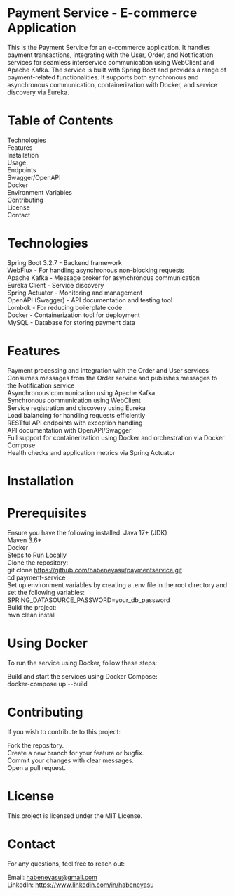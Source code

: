 # Payment Service - E-commerce Application
This is the Payment Service for an e-commerce application. It handles payment transactions, integrating with the User, Order,
and Notification services for seamless interservice communication using WebClient and Apache Kafka. The service is built with Spring Boot and provides a range of payment-related functionalities. It supports both synchronous and asynchronous communication, containerization with Docker, and service discovery via Eureka.

# Table of Contents
Technologies <br>
Features <br>
Installation <br>
Usage <br>
Endpoints <br>
Swagger/OpenAPI <br>
Docker <br>
Environment Variables <br>
Contributing <br>
License <br>
Contact
# Technologies
Spring Boot 3.2.7 - Backend framework <br>
WebFlux - For handling asynchronous non-blocking requests <br>
Apache Kafka - Message broker for asynchronous communication <br>
Eureka Client - Service discovery <br>
Spring Actuator - Monitoring and management <br>
OpenAPI (Swagger) - API documentation and testing tool <br>
Lombok - For reducing boilerplate code <br>
Docker - Containerization tool for deployment <br>
MySQL - Database for storing payment data
# Features
Payment processing and integration with the Order and User services <br>
Consumes messages from the Order service and publishes messages to the Notification service <br>
Asynchronous communication using Apache Kafka <br>
Synchronous communication using WebClient <br>
Service registration and discovery using Eureka <br>
Load balancing for handling requests efficiently <br>
RESTful API endpoints with exception handling <br>
API documentation with OpenAPI/Swagger <br>
Full support for containerization using Docker and orchestration via Docker Compose <br>
Health checks and application metrics via Spring Actuator <br>
# Installation
# Prerequisites
Ensure you have the following installed:
Java 17+ (JDK) <br>
Maven 3.6+ <br>
Docker <br>
Steps to Run Locally <br>
Clone the repository: <br>
git clone https://github.com/habeneyasu/paymentservice.git <br>
cd payment-service <br>
Set up environment variables by creating a .env file in the root directory and set the following variables:<br>
SPRING_DATASOURCE_PASSWORD=your_db_password <br>
Build the project: <br>
mvn clean install <br>

# Using Docker
To run the service using Docker, follow these steps: <br>

Build and start the services using Docker Compose:<br>
docker-compose up --build 
# Contributing <br>
If you wish to contribute to this project:<br>

Fork the repository. <br>
Create a new branch for your feature or bugfix. <br>
Commit your changes with clear messages. <br>
Open a pull request. <br>
# License <br>
This project is licensed under the MIT License. 
# Contact <br>
For any questions, feel free to reach out: <br>

Email: habeneyasu@gmail.com <br>
LinkedIn: https://www.linkedin.com/in/habeneyasu <br>